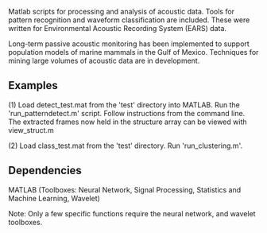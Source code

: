 
Matlab scripts for processing and analysis of acoustic data. Tools for pattern recognition and waveform classification are included. These were written for Environmental Acoustic Recording System (EARS) data.

Long-term passive acoustic monitoring has been implemented to support population models of marine mammals in the Gulf of Mexico. Techniques for mining large volumes of acoustic data are in development. 

## Examples

(1)
Load detect_test.mat from the 'test' directory into MATLAB. Run the 'run_patterndetect.m' script. Follow instructions from the command line. The extracted frames now held in the structure array can be viewed with view_struct.m 

(2)
Load class_test.mat from the 'test' directory. Run 'run_clustering.m'.

## Dependencies

MATLAB (Toolboxes: Neural Network, Signal Processing, Statistics and Machine Learning, Wavelet)

Note: Only a few specific functions require the neural network, and wavelet toolboxes.
